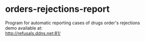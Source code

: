 # orders-rejections-report
Program for automatic reporting cases of drugs order's rejections  
demo available at:  
http://refusals.ddns.net:81/
